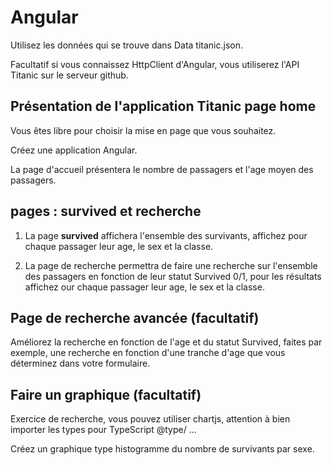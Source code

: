 # Angular 

Utilisez les données qui se trouve dans Data titanic.json.

Facultatif si vous connaissez HttpClient d'Angular, vous utiliserez l'API Titanic sur le serveur github.

## Présentation de l'application Titanic page home

Vous êtes libre pour choisir la mise en page que vous souhaitez.

Créez une application Angular.

La page d'accueil présentera le nombre de passagers et l'age moyen des passagers. 

## pages : survived et recherche

1. La page **survived** affichera l'ensemble des survivants, affichez pour chaque passager leur age, le sex et la classe.

2. La page de recherche permettra de faire une recherche sur l'ensemble des passagers en fonction de leur statut Survived 0/1, pour les résultats affichez our chaque passager leur age, le sex et la classe.

## Page de recherche avancée (facultatif)

Améliorez la recherche en fonction de l'age et du statut Survived, faites par exemple, une recherche en fonction d'une tranche d'age que vous déterminez dans votre formulaire.

## Faire un graphique (facultatif) 

Exercice de recherche, vous pouvez utiliser chartjs, attention à bien importer les types pour TypeScript @type/ ... 

Créez un graphique type histogramme du nombre de survivants par sexe.
